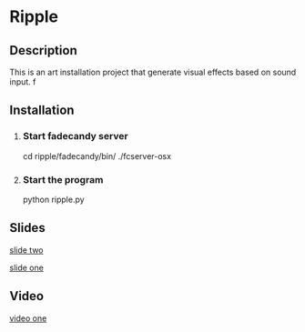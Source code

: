 # Ripple

## Description

This is an art installation project that generate visual effects based on sound input. f

## Installation

1. ### Start fadecandy server

    cd ripple/fadecandy/bin/
    ./fcserver-osx

2. ### Start the program

    python ripple.py


## Slides

[slide two](https://docs.google.com/presentation/d/167CRWSBB9AY0LubAPCSqf8NnshB4w_PrJf7qprWurYc/edit)

[slide one](https://drive.google.com/a/cca.edu/file/d/0B3UDDh6bzQkMOHNzcWdubEhTV3M/view)


## Video
[video one](https://www.youtube.com/watch?v=FwQGnM2N3e0)

